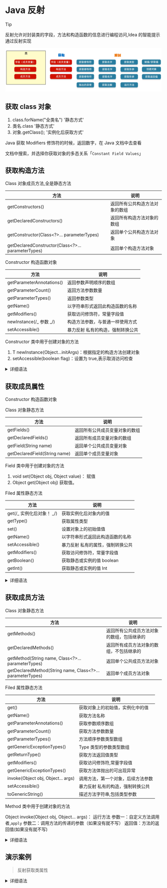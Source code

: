 # Java 反射

> [!TIP]
> 反射允许对封装类的字段，方法和构造函数的信息进行编程访问,Idea 的智能提示通过反射实现

![PixPin_2024-12-29_15-47-37.png](./images/Idea/Reflective-1735458459404.png)

## 获取 class 对象

1. class.forName("全类名") '静态方式'
2. 类名.class '静态方式'
3. 对象.getClass(); '实例化后获取方式'

Java 获取 Modifiers 修饰符的时候，返回数字，在 Java 文档中去查看

文档中搜索，并选择你获取对象的多态关系「`Constant Field Values`」

## 获取构造方法

Class 对象成员方法,全是静态方法

| 方法                                               | 说明                           |
| -------------------------------------------------- | ------------------------------ |
| getConstructors()                                  | 返回所有公共构造方法对象的数组 |
| getDeclaredConstructors()                          | 返回所有构造方法对象的数组     |
| getConstructor(Class<?>... parameterTypes)         | 返回单个公共构造方法对象       |
| getDeclaredConstructor(Class<?>... parameterTypes) | 返回单个构造方法对象           |

Constructor 构造函数对象

| 方法                      | 说明                              |
| ------------------------- | --------------------------------- |
| getParameterAnnotations() | 返回参数声明顺序的数组            |
| getParameterCount()       | 返回方法参数数量                  |
| getParameterTypes()       | 返回参数类型                      |
| getName()                 | 以字符串形式返回此构造函数的名称  |
| getModifiers()            | 获取访问修饰符，常量字段值        |
| newInstance(/_ 参数 _/)   | 构造方法参数，与普通一样使用方式  |
| setAccessible()           | 暴力反射 私有的构造，强制转换公共 |

Constructor 类中用于创建对象的方法

1. T newInstance(Object...initArgs)：根据指定的构造方法创建对象
2. setAccessible(boolean flag)：设置为 true,表示取消访问检查

<details>
<summary>详细语法</summary>

```java
public static void main(String[] args) {
    /*
     * Declared是能返回私有属性的
     * 最后有s是返回所有的对象
     * 单个无参数就顺序返回第一个
     * 单个的需要保证参数的数量
     * 参数的类型,都能与方法对应
     * 这样如果对的上就返回方法
     * 参数类型Int就int.class
     * 不要Integer.class对不上
     * */
    Class c1 = Class.forName("src.Server");
    //?获取参数类型是Int的公开构造方法。String 同理传入class对象，多参逗号隔开。
    System.out.println(c1.getConstructor(int.class));

    //! 强制调用私有化构造函数，并调用构造方法拿取对象
    Class cs = Class.forName("src.Server");

    //一定要使用 Declared 才能访问并拿取到私有方法
    Constructor constructor = cs.getDeclaredConstructor(int.class, String.class);

    //!强制转换为公开
    constructor.setAccessible(true);

    //?调用构造方法
    Server s1 = (Server) constructor.newInstance(16, "张三");
    Server s2 = (Server) constructor.newInstance(19, "李四");
}
```

</details>

## 获取成员属性

Constructor 构造函数对象

Class 对象静态方法

| 方法                          | 说明                           |
| ----------------------------- | ------------------------------ |
| getFields()                   | 返回所有公共成员变量对象的数组 |
| getDeclaredFields()           | 返回所有成员变量对象的数组     |
| getField(String name)         | 返回单个公共成员变量对象       |
| getDeclaredField(String name) | 返回单个成员变量对象           |

Field 类中用于创建对象的方法

1. void set(Object obj, Object value)： 赋值
2. Object get(Object obj) 获取值。

Filed 属性静态方法

| 方法                      | 说明                              |
| ------------------------- | --------------------------------- |
| get(/_ 实例化后对象！ _/) | 获取实例化后对象内的值            |
| getType()                 | 获取属性类型                      |
| set()                     | 设置对象上的初始值值              |
| getName()                 | 以字符串形式返回此构造函数的名称  |
| setAccessible()           | 暴力反射 私有的属性，强制转换公共 |
| getModifiers()            | 获取访问修饰符，常量字段值        |
| getBoolean()              | 获取静态或实例的值 boolean        |
| getInt()                  | 获取静态或实例的值 Int            |

<details>
<summary>详细语法</summary>

```java
public static void main(String[] args) {
    Class cs = Class.forName("src.Server");
    //获取所有公开
    System.out.println(Arrays.toString(cs.getFields()));
    //获取单个
    System.out.println(cs.getDeclaredField("anInt"));
}
```

</details>

## 获取成员方法

Class 对象静态方法

| 方法                                                       | 说明                                       |
| ---------------------------------------------------------- | ------------------------------------------ |
| getMethods()                                               | 返回所有公共成员方法对象的数组，包括继承的 |
| getDeclaredMethods()                                       | 返回所有成员方法对象的数组，不包括继承的   |
| getMethod(String name, Class<?>... parameterTypes)         | 返回单个公共成员方法对象                   |
| getDeclaredMethod(String name, Class<?>... parameterTypes) | 返回单个成员方法对象                       |

Filed 属性静态方法

| 方法                               | 说明                               |
| ---------------------------------- | ---------------------------------- |
| get()                              | 获取对象上的初始值，实例化中的值   |
| getName()                          | 获取方法名称                       |
| getParameterAnnotations()          | 获取参数顺序数组                   |
| getParameterCount()                | 获取方法参数数量                   |
| getParameterTypes()                | 方法顺序参数类型数组               |
| getGenericExceptionTypes()         | Type 类型的参数类型数组            |
| getReturnType()                    | 获取方法返回值类型                 |
| getModifiers()                     | 获取访问修饰符,常量字段值          |
| getGenericExceptionTypes()         | 获取方法体抛出的可出现异常         |
| invoke(Object obj, Object... args) | 调用方法，第一个对象，后续方法参数 |
| setAccessible()                    | 暴力反射 私有的构造，强制转换公共  |
| toGenericString()                  | 描述方法字符串,包括类型参数        |

Method 类中用于创建对象的方法

Object invoke(Object obj, Object... args)： 运行方法
参数一：自定义方法调用者,`apply`
参数二：调用方法的传递的参数（如果没有就不写）
返回值：方法的返回值(如果没有就不写)

<details>
<summary>详细语法</summary>

```java
import java.lang.reflect.Method;

public static void main(String[] args) {
    Class cs = Class.forName("src.Server");

    System.out.println(Arrays.toString(cs.getMethods()));
    //?获取指定方法，第一个参数固定位方法名称，后续可变参数，类型需对应。
    Method setTest = cs.getMethod("setTest", String.class);

    Object o = new Object();

    //?相当于 apply 自定义方法调用者指针，让方法体认为是o调用的方法
    setTest.invoke(o, "1");
}
```

</details>

## 演示案例

> 反射获取类属性

<details>
<summary>详细语法</summary>

```java
public static void main(String[] args) {
    Server s1 = new Server(16, "张三");
    Server s2 = new Server(19, "李四");
    s2.setAddress("家庭地址");

    getFields(s1);
}

private static void getFields(Object o) throws IllegalAccessException {
    Class<?> cs = o.getClass();
    Field[] fields = cs.getDeclaredFields();
    for (Field field : fields) {
        field.setAccessible(true);
        String name = field.getName();
        //?注意Get方法传入的是类，而不是 class 对象。
        Object val = field.get(o);
        System.out.println(name + ": " + val);
    }
}
```

</details>

